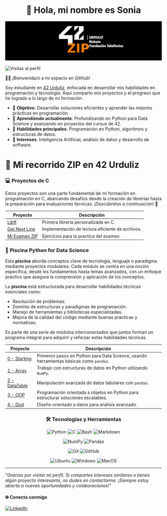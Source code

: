 <div align="center">
  <h1> 👋 Hola, mi nombre es Sonia</h1>
  <img src="./imagenes/42ZIP_urduliz.png" alt="Banner de 42 zip" />
  <!-- Contador de visitas -->
  <p align="left">
  <img src="https://komarev.com/ghpvc/?username=svarelavila&color=blue&style=flat-square" alt="Visitas al perfil" />
</p>

</div>

👩‍💻 ¡Bienvenida/o a mi espacio en GitHub!

Soy estudiante en [42 Urduliz](https://www.42urduliz.com/), enfocada en desarrollar mis habilidades en programación y tecnología. Aquí comparto mis proyectos y el progreso que he logrado a lo largo de mi formación.  

- 🎯 **Objetivo**: Desarrollar soluciones eficientes y aprender las mejores prácticas en programación.
- 🌱 **Aprendiendo actualmente**: Profundizando en Python para Data Science y avanzando en proyectos del cursus de 42.
- 🔧 **Habilidades principales**: Programación en Python, algoritmos y estructuras de datos.
- 🚀 **Intereses**: Inteligencia Artificial, análisis de datos y desarrollo de software.

# 🚀 **Mi recorrido ZIP en 42 Urduliz**


### 💻 **Proyectos de C**

Estos proyectos son una parte fundamental de mi formación en programación en C, abarcando desafíos desde la creación de librerías hasta la preparación para evaluaciones técnicas. ¡Descúbrelos a continuación! 🚀

| **Proyecto** | **Descripción** |
|---|---|
| [Libft](https://github.com/svarelavila/LIBFT) | Primera librería personalizada en C. |
| [Get Next Line](https://github.com/svarelavila/get_next_line) | Implementación de lectura eficiente de archivos. |
| [Mi Examen ZIP](https://github.com/svarelavila/ExamZIP) | Ejercicios para la practica del examen. |

### 🐍 **Piscina Python for Data Science**

Esta **piscina** aborda conceptos clave de tecnología, lenguaje o paradigma mediante proyectos modulares. Cada módulo se centra en una noción específica, desde los fundamentos hasta temas avanzados, con un enfoque práctico que asegura la comprensión y aplicación de los conceptos.

La **piscina** está estructurada para desarrollar habilidades técnicas esenciales como:

- Resolución de problemas.
- Dominio de estructuras y paradigmas de programación.
- Manejo de herramientas y bibliotecas especializadas.
- Mejora de la calidad del código mediante buenas prácticas y normativas.

Es parte de una serie de módulos interconectados que juntos forman un programa integral para adquirir y reforzar estas habilidades técnicas.

| **Proyecto** | **Descripción** |
|---|---|
| [0 - Starting](https://github.com/svarelavila/Datascience-Starting) | Primeros pasos en Python para Data Science, usando herramientas básicas como `pandas`. |
| [1 - Array](https://github.com/svarelavila/Datascience-Array) | Trabajo con estructuras de datos en Python utilizando `NumPy`. |
| [2 - DataTable](https://github.com/svarelavila/Datascience-DataTable) | Manipulación avanzada de datos tabulares con `pandas`. |
| [3 - OOP](https://github.com/svarelavila/Datascience-OOP) | Programación orientada a objetos en Python para estructurar soluciones escalables. |
| [4 - Dod](https://github.com/svarelavila/Datascience-Dod) | Diseño orientado a datos para análisis avanzado. |

<div align="center">
  <h3>🛠️ Tecnologías y Herramientas</h3>
</div>

<p align="center">
  <img src="https://img.shields.io/badge/Python-3776AB?style=for-the-badge&logo=python&logoColor=white" alt="Python" />
  <img src="https://img.shields.io/badge/C-A8B9CC?style=for-the-badge&logo=c&logoColor=white" alt="C" />
  <img src="https://img.shields.io/badge/Bash-4EAA25?style=for-the-badge&logo=gnubash&logoColor=white" alt="Bash" />
  <img src="https://img.shields.io/badge/Markdown-000000?style=for-the-badge&logo=markdown&logoColor=white" alt="Markdown" />
</p>

<p align="center">
  <img src="https://img.shields.io/badge/NumPy-013243?style=for-the-badge&logo=numpy&logoColor=white" alt="NumPy" />
  <img src="https://img.shields.io/badge/Pandas-150458?style=for-the-badge&logo=pandas&logoColor=white" alt="Pandas" />
</p>

<p align="center">
  <img src="https://img.shields.io/badge/Git-F05032?style=for-the-badge&logo=git&logoColor=white" alt="Git" />
  <img src="https://img.shields.io/badge/GitHub-181717?style=for-the-badge&logo=github&logoColor=white" alt="GitHub" />
</p>

<p align="center">
  <img src="https://img.shields.io/badge/Ubuntu-E95420?style=for-the-badge&logo=ubuntu&logoColor=white" alt="Ubuntu" />
  <img src="https://img.shields.io/badge/Windows-0078D6?style=for-the-badge&logo=windows&logoColor=white" alt="Windows" />
  <img src="https://img.shields.io/badge/mac%20os-000000?style=for-the-badge&logo=macos&logoColor=F0F0F0" alt="MacOS" />
</p>

---
_"Gracias por visitar mi perfil. Si compartes intereses similares o tienes algún proyecto interesante, no dudes en contactarme. ¡Siempre estoy abierta a nuevas oportunidades y colaboraciones!"_

#### 🌐 **Conecta conmigo**

[![LinkedIn](https://img.shields.io/badge/LinkedIn-Perfil%20Profesional-blue?style=flat&logo=linkedin)](www.linkedin.com/in/soniavarelavila)


<!--
**svilavarela/svilavarela** is a ✨ _special_ ✨ repository because its `README.md` (this file) appears on your GitHub profile.

Here are some ideas to get you started:

- 🔭 I’m currently working on ...
- 🌱 I’m currently learning ...
- 👯 I’m looking to collaborate on ...
- 🤔 I’m looking for help with ...
- 💬 Ask me about ...
- 📫 How to reach me: ...
- 😄 Pronouns: ...
- ⚡ Fun fact: ...
-->

